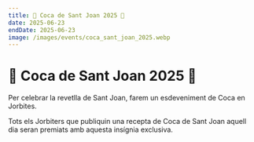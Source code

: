 ```yaml
---
title: 🥧 Coca de Sant Joan 2025 🥧
date: 2025-06-23
endDate: 2025-06-23
image: /images/events/coca_sant_joan_2025.webp
---
```


# 🥧 Coca de Sant Joan 2025 🥧

Per celebrar la revetlla de Sant Joan, farem un esdeveniment de Coca en Jorbites.

Tots els Jorbiters que publiquin una recepta de Coca de Sant Joan aquell dia seran premiats amb aquesta insígnia exclusiva.
